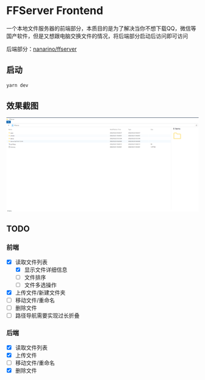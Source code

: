 # FFServer Frontend
一个本地文件服务器的前端部分，本质目的是为了解决当你不想下载QQ，微信等国产软件，但是又想跟电脑交换文件的情况，将后端部分启动后访问即可访问

后端部分：[nanarino/ffserver](https://github.com/nanarino/ffserver)

## 启动
```bash
yarn dev
```

## 效果截图

![image-20220322170942153](https://raw.githubusercontent.com/mowtwo/pic-go/main/markdown/image-20220322170942153.png)

## TODO

### 前端

- [x] 读取文件列表
  - [x] 显示文件详细信息
  - [ ] 文件排序
  - [ ] 文件多选操作
- [x] 上传文件/新建文件夹
- [ ] 移动文件/重命名
- [ ] 删除文件
- [ ] 路径导航需要实现过长折叠

### 后端

- [x] 读取文件列表
- [x] 上传文件
- [ ] 移动文件/重命名
- [x] 删除文件